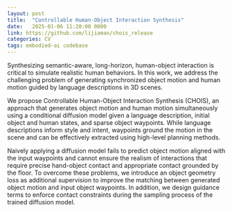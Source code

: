 ```yaml
---
layout: post
title:  "Controllable Human-Object Interaction Synthesis"
date:   2025-01-06 11:20:00 0000
link: https://github.com/lijiaman/chois_release
categories: CV
tags: embodied-ai codebase
---
```


Synthesizing semantic-aware, long-horizon, human-object interaction is critical to simulate realistic human behaviors. In this work, we address the challenging problem of generating synchronized object motion and human motion guided by language descriptions in 3D scenes.

We propose Controllable Human-Object Interaction Synthesis (CHOIS), an approach that generates object motion and human motion simultaneously using a conditional diffusion model given a language description, initial object and human states, and sparse object waypoints. While language descriptions inform style and intent, waypoints ground the motion in the scene and can be effectively extracted using high-level planning methods.

Naively applying a diffusion model fails to predict object motion aligned with the input waypoints and cannot ensure the realism of interactions that require precise hand-object contact and appropriate contact grounded by the floor. To overcome these problems, we introduce an object geometry loss as additional supervision to improve the matching between generated object motion and input object waypoints. In addition, we design guidance terms to enforce contact constraints during the sampling process of the trained diffusion model.